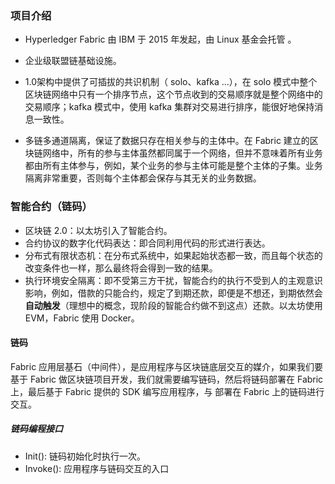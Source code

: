 ### 项目介绍

* Hyperledger Fabric 由 IBM 于 2015 年发起，由 Linux 基金会托管	。

* 企业级联盟链基础设施。
* 1.0架构中提供了可插拔的共识机制（ solo、kafka ...），在 solo 模式中整个区块链网络中只有一个排序节点，这个节点收到的交易顺序就是整个网络中的交易顺序；kafka 模式中，使用 kafka 集群对交易进行排序，能很好地保持消息一致性。
* 多链多通道隔离，保证了数据只存在相关参与的主体中。在 Fabric 建立的区块链网络中，所有的参与主体虽然都同属于一个网络，但并不意味着所有业务都由所有主体参与，例如，某个业务的参与主体可能是整个主体的子集。业务隔离非常重要，否则每个主体都会保存与其无关的业务数据。

### 智能合约（链码）

* 区块链 2.0：以太坊引入了智能合约。
* 合约协议的数字化代码表达：即合同利用代码的形式进行表达。
* 分布式有限状态机：在分布式系统中，如果起始状态都一致，而且每个状态的改变条件也一样，那么最终将会得到一致的结果。
* 执行环境安全隔离：即不受第三方干扰，智能合约的执行不受到人的主观意识影响，例如，借款的只能合约，规定了到期还款，即便是不想还，到期依然会**自动触发**（理想中的概念，现阶段的智能合约做不到这点）还款。以太坊使用 EVM，Fabric 使用 Docker。

#### 链码

Fabric 应用层基石（中间件），是应用程序与区块链底层交互的媒介，如果我们要基于 Fabric 做区块链项目开发，我们就需要编写链码，然后将链码部署在 Fabric 上，最后基于 Fabric 提供的 SDK 编写应用程序，与 部署在 Fabric 上的链码进行交互。

##### 链码编程接口

* Init(): 链码初始化时执行一次。
* Invoke(): 应用程序与链码交互的入口